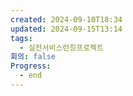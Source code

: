 ```yaml
---
created: 2024-09-10T18:34
updated: 2024-09-15T13:14
tags:
  - 실전서비스런칭프로젝트
회의: false
Progress:
  - end
---
```


